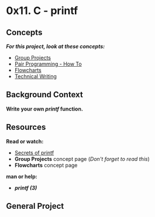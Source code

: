 # 0x11. C - printf

## Concepts

**_For this project, look at these concepts:_**

* [Group Projects](https://www.alx-intranet.hbtn.io/concepts/111)
* [Pair Programming - How To](https://www.alx-intranet.hbtn.io/concepts/121)
* [Flowcharts](https://www.alx-intranet.hbtn.io/concepts/130)
* [Technical Writing](https://www.alx-intranet.hbtn.io/concepts/225)

## Background Context

**Write your own **_printf_** function.**

## Resources

**Read or watch:**

* [Secrets of printf](https://www.cypress.com/file/54761/download)
* **Group Projects** concept page (_Don't forget to read this_)
* **Flowcharts** concept page

**man or help:**

* **_printf (3)_**

## General Project
